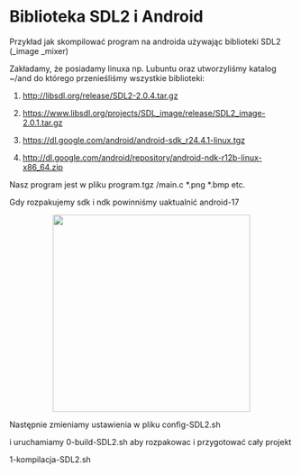 # Biblioteka SDL2 i Android

Przykład jak skompilować program na androida używając biblioteki SDL2 (_image _mixer)

Zakładamy, że posiadamy linuxa np. Lubuntu oraz utworzyliśmy katalog ~/and do którego przenieśliśmy wszystkie biblioteki:

1. http://libsdl.org/release/SDL2-2.0.4.tar.gz

2. https://www.libsdl.org/projects/SDL_image/release/SDL2_image-2.0.1.tar.gz

3. https://dl.google.com/android/android-sdk_r24.4.1-linux.tgz

4. http://dl.google.com/android/repository/android-ndk-r12b-linux-x86_64.zip

Nasz program jest w pliku program.tgz
/main.c
*.png *.bmp etc.

Gdy rozpakujemy sdk i ndk powinniśmy uaktualnić android-17
<p align="center">
  <img src='http://bankfotek.pl/thumb/2011670.jpeg' width="350"/>
</p>

Następnie zmieniamy ustawienia w pliku config-SDL2.sh

i uruchamiamy 0-build-SDL2.sh aby rozpakowac i przygotować cały projekt

1-kompilacja-SDL2.sh

